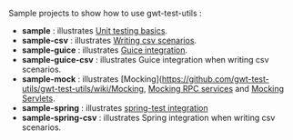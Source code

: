 Sample projects to show how to use gwt-test-utils :

* **sample** : illustrates [Unit testing basics](https://github.com/gwt-test-utils/gwt-test-utils/wiki/Unit-testing-basics).
* **sample-csv** : illustrates [Writing csv scenarios](https://github.com/gwt-test-utils/gwt-test-utils/wiki/Writing-csv-scenarios).
* **sample-guice** : illustrates [Guice integration](https://github.com/gwt-test-utils/gwt-test-utils/wiki/Integration-with-Guice).
* **sample-guice-csv** : illustrates Guice integration when writing csv scenarios.
* **sample-mock** : illustrates [Mocking](https://github.com/gwt-test-utils/gwt-test-utils/wiki/Mocking, [Mocking RPC services](https://github.com/gwt-test-utils/gwt-test-utils/wiki/Mocking-RPC-services) and [Mocking Servlets](https://github.com/gwt-test-utils/gwt-test-utils/wiki/Mocking-Servlets).
* **sample-spring** : illustrates [spring-test integration](https://github.com/gwt-test-utils/gwt-test-utils/wiki/Integration-with-Spring)
* **sample-spring-csv** : illustrates Spring integration when writing csv scenarios.